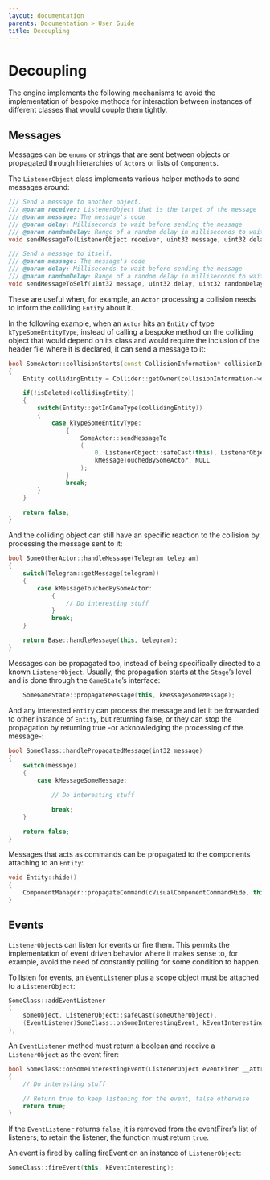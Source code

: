 ```yaml
---
layout: documentation
parents: Documentation > User Guide
title: Decoupling
---
```


# Decoupling

The engine implements the following mechanisms to avoid the implementation of bespoke methods for interaction between instances of different classes that would couple them tightly.

## Messages

Messages can be `enums` or strings that are sent between objects or propagated through hierarchies of `Actor`s or lists of `Component`s.

The `ListenerObject` class implements various helper methods to send messages around:

```cpp
/// Send a message to another object.
/// @param receiver: ListenerObject that is the target of the message
/// @param message: The message's code
/// @param delay: Milliseconds to wait before sending the message
/// @param randomDelay: Range of a random delay in milliseconds to wait before sending the message
void sendMessageTo(ListenerObject receiver, uint32 message, uint32 delay, uint32 randomDelay);

/// Send a message to itself.
/// @param message: The message's code
/// @param delay: Milliseconds to wait before sending the message
/// @param randomDelay: Range of a random delay in milliseconds to wait before sending the message
void sendMessageToSelf(uint32 message, uint32 delay, uint32 randomDelay);
```

These are useful when, for example, an `Actor` processing a collision needs to inform the colliding `Entity` about it.

In the following example, when an `Actor` hits an `Entity` of type `kTypeSomeEntityType`, instead of calling a bespoke method on the colliding object that would depend on its class and would require the inclusion of the header file where it is declared, it can send a message to it:

```cpp
bool SomeActor::collisionStarts(const CollisionInformation* collisionInformation __attribute__ ((unused)))
{
    Entity collidingEntity = Collider::getOwner(collisionInformation->otherCollider);

    if(!isDeleted(collidingEntity))
    {
        switch(Entity::getInGameType(collidingEntity))
        {
            case kTypeSomeEntityType:
                {
                    SomeActor::sendMessageTo
                    (
                        0, ListenerObject::safeCast(this), ListenerObject::safeCast(collidingEntity),
                        kMessageTouchedBySomeActor, NULL
                    );
                }
                break;
        }
    }

    return false;
}
```

And the colliding object can still have an specific reaction to the collision by processing the message sent to it:

```cpp
bool SomeOtherActor::handleMessage(Telegram telegram)
{
    switch(Telegram::getMessage(telegram))
    {
        case kMessageTouchedBySomeActor:
            {
                // Do interesting stuff
            }
            break;
    }

    return Base::handleMessage(this, telegram);
}
```

Messages can be propagated too, instead of being specifically directed to a known `ListenerObject`. Usually, the propagation starts at the `Stage`’s level and is done through the `GameState`’s interface:

```cpp
    SomeGameState::propagateMessage(this, kMessageSomeMessage);
```

And any interested `Entity` can process the message and let it be forwarded to other instance of `Entity`, but returning false, or they can stop the propagation by returning true -or acknowledging the processing of the message-:

```cpp
bool SomeClass::handlePropagatedMessage(int32 message)
{
    switch(message)
    {
        case kMessageSomeMessage:

            // Do interesting stuff

            break;
    }

    return false;
}
```

Messages that acts as commands can be propagated to the components attaching to an `Entity`:

```cpp
void Entity::hide()
{
    ComponentManager::propagateCommand(cVisualComponentCommandHide, this, kSpriteComponent);
}
```

## Events

`ListenerObject`s can listen for events or fire them. This permits the implementation of event driven behavior where it makes sense to, for example, avoid the need of constantly polling for some condition to happen.

To listen for events, an `EventListener` plus a scope object must be attached to a `ListenerObject`:

```cpp
SomeClass::addEventListener
(
    someObject, ListenerObject::safeCast(someOtherObject),
    (EventListener)SomeClass::onSomeInterestingEvent, kEventInteresting
);
```

An `EventListener` method must return a boolean and receive a `ListenerObject` as the event firer:

```cpp
bool SomeClass::onSomeInterestingEvent(ListenerObject eventFirer __attribute__ ((unused)))
{
    // Do interesting stuff

    // Return true to keep listening for the event, false otherwise
    return true;
}
```

If the `EventListener` returns `false`, it is removed from the eventFirer’s list of listeners; to retain the listener, the function must return `true`.

An event is fired by calling fireEvent on an instance of `ListenerObject`:

```cpp
SomeClass::fireEvent(this, kEventInteresting);
```
